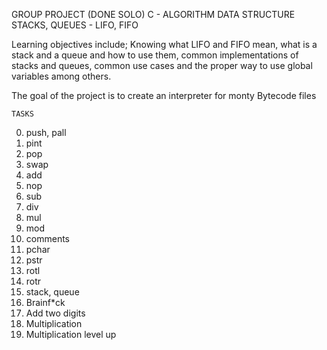 GROUP PROJECT (DONE SOLO) C - ALGORITHM DATA STRUCTURE
STACKS, QUEUES - LIFO, FIFO

Learning objectives include; Knowing what LIFO and FIFO mean, what is a stack and a queue and how to use them, common implementations of stacks and queues, common use cases and the proper way to use global variables among others.

The goal of the project is to create an interpreter for monty Bytecode files

	TASKS

0. push, pall
1. pint
2. pop
3. swap
4. add
5. nop
6. sub
7. div
8. mul
9. mod
10. comments
11. pchar
12. pstr
13. rotl
14. rotr
15. stack, queue
16. Brainf*ck
17. Add two digits
18. Multiplication
19. Multiplication level up
